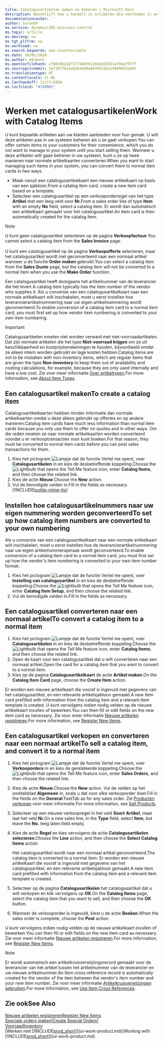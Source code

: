 ```yaml
---
title: Catalogusartikelen maken en beheren | Microsoft Docs
description: Beschrijft hoe u handelt in artikelen die voorkomen in artikellijsten van uw leveranciers, maar niet in uw eigen artikellijsten.
documentationcenter: ''
author: SorenGP
ms.service: dynamics365-business-central
ms.topic: article
ms.devlang: na
ms.tgt_pltfrm: na
ms.workload: na
ms.search.keywords: non-inventoriable
ms.date: 10/01/2020
ms.author: edupont
ms.openlocfilehash: cf6016b2d2f2774807b120ab3d3521af9eaf5f7f
ms.sourcegitcommit: 2e7307fbe1eb3b34d0ad9356226a19409054a402
ms.translationtype: HT
ms.contentlocale: nl-NL
ms.lasthandoff: 12/17/2020
ms.locfileid: "4749902"
---
```

# <a name="work-with-catalog-items"></a><span data-ttu-id="b0e2b-103">Werken met catalogusartikelen</span><span class="sxs-lookup"><span data-stu-id="b0e2b-103">Work with Catalog Items</span></span>
<span data-ttu-id="b0e2b-104">U kunt bepaalde artikelen aan uw klanten aanbieden voor hun gemak. U wilt deze artikelen pas in uw systeem beheren als u ze gaat verkopen.</span><span class="sxs-lookup"><span data-stu-id="b0e2b-104">You can offer certain items to your customers for their convenience, which you do not want to manage in your system until you start selling them.</span></span> <span data-ttu-id="b0e2b-105">Wanneer u deze artikelen wilt gaan beheren in uw systeem, kunt u ze op twee manieren naar normale artikelkaarten converteren.</span><span class="sxs-lookup"><span data-stu-id="b0e2b-105">When you want to start managing such items in your system, you can convert them to normal item cards in two ways.</span></span>

* <span data-ttu-id="b0e2b-106">Maak vanuit een catalogusartikelkaart een nieuwe artikelkaart op basis van een sjabloon.</span><span class="sxs-lookup"><span data-stu-id="b0e2b-106">From a catalog item card, create a new item card based on a template.</span></span>
* <span data-ttu-id="b0e2b-107">Selecteer een catalogusartikel op een verkooporderregel van het type **Artikel** met een leeg veld voor **Nr.**</span><span class="sxs-lookup"><span data-stu-id="b0e2b-107">From a sales order line of type **Item** with an empty **No** field, select a catalog item.</span></span> <span data-ttu-id="b0e2b-108">Er wordt dan automatisch een artikelkaart gemaakt voor het catalogusartikel.</span><span class="sxs-lookup"><span data-stu-id="b0e2b-108">An item card is then automatically created for the catalog item.</span></span>

> [!NOTE]  
> <span data-ttu-id="b0e2b-109">U kunt geen catalogusartikel selecteren op de pagina **Verkoopfactuur**.</span><span class="sxs-lookup"><span data-stu-id="b0e2b-109">You cannot select a catalog item from the **Sales Invoice** page.</span></span><br /><br />
> <span data-ttu-id="b0e2b-110">U kunt een catalogusartikel op de pagina **Verkoopofferte** selecteren, maar het catalogusartikel wordt niet geconverteerd naar een normaal artikel wanneer u de functie **Order maken** gebruikt.</span><span class="sxs-lookup"><span data-stu-id="b0e2b-110">You can select a catalog item from the **Sales Quote** page, but the catalog item will not be converted to a normal item when you use the **Make Order** function.</span></span>

<span data-ttu-id="b0e2b-111">Een catalogusartikel heeft doorgaans het artikelnummer van de leverancier die het levert.</span><span class="sxs-lookup"><span data-stu-id="b0e2b-111">A catalog item typically has the item number of the vendor who supplies it.</span></span> <span data-ttu-id="b0e2b-112">Als u conversie van een catalogusartikelkaart naar een normale artikelkaart wilt inschakelen, moet u eerst instellen hoe leverancierartikelnummering naar uw eigen artikelnummering wordt geconverteerd.</span><span class="sxs-lookup"><span data-stu-id="b0e2b-112">To enable conversion of a catalog item card to a normal item card, you must first set up how vendor item numbering is converted to your own item numbering.</span></span>   

> [!Important]
> <span data-ttu-id="b0e2b-113">Catalogusartikelen moeten niet worden verward met niet-voorraadartikelen. Dat zijn normale artikelen die het type **Niet-voorraad krijgen** om ze uit beschikbaarheid en kostprijsberekeningen te houden, bijvoorbeeld omdat ze alleen intern worden gebruikt en lage kosten hebben.</span><span class="sxs-lookup"><span data-stu-id="b0e2b-113">Catalog items are not to be mistaken with non-inventory items, which are regular items that are given the type **Non-Inventory** to keep them out of availability and costing calculations, for example, because they are only used internally and have a low cost.</span></span> <span data-ttu-id="b0e2b-114">Zie voor meer informatie [Over artikeltypen](inventory-about-item-types.md).</span><span class="sxs-lookup"><span data-stu-id="b0e2b-114">For more information, see [About Item Types](inventory-about-item-types.md).</span></span>

## <a name="to-create-a-catalog-item"></a><span data-ttu-id="b0e2b-115">Een catalogusartikel maken</span><span class="sxs-lookup"><span data-stu-id="b0e2b-115">To create a catalog item</span></span>
<span data-ttu-id="b0e2b-116">Catalogusartikelkaarten hebben minder informatie dan normale artikelkaarten omdat u deze alleen gebruikt op offertes en op andere manieren.</span><span class="sxs-lookup"><span data-stu-id="b0e2b-116">Catalog item cards have much less information than normal item cards because you only use them to offer on quotes and in other ways.</span></span> <span data-ttu-id="b0e2b-117">Om die reden moeten ze naar normale artikelkaarten worden converteerd voordat u er verkooptransacties voor kunt boeken.</span><span class="sxs-lookup"><span data-stu-id="b0e2b-117">For that reason, they must be converted to normal item cards before you can post sales transactions for them.</span></span>

1. <span data-ttu-id="b0e2b-118">Kies het pictogram ![Lampje dat de functie Vertel me opent](media/ui-search/search_small.png "Vertel me wat u wilt doen"), voer **Catalogusartikelen** in en kies de desbetreffende koppeling.</span><span class="sxs-lookup"><span data-stu-id="b0e2b-118">Choose the ![Lightbulb that opens the Tell Me feature](media/ui-search/search_small.png "Tell me what you want to do") icon, enter **Catalog Items**, and then choose the related link.</span></span>
2. <span data-ttu-id="b0e2b-119">Kies de actie **Nieuw**.</span><span class="sxs-lookup"><span data-stu-id="b0e2b-119">Choose the **New** action.</span></span>
3. <span data-ttu-id="b0e2b-120">Vul de benodigde velden in.</span><span class="sxs-lookup"><span data-stu-id="b0e2b-120">Fill in the fields as necessary.</span></span> [!INCLUDE[tooltip-inline-tip](includes/tooltip-inline-tip_md.md)]

## <a name="to-set-up-how-catalog-item-numbers-are-converted-to-your-own-numbering"></a><span data-ttu-id="b0e2b-121">Instellen hoe catalogusartikelnummers naar uw eigen nummering worden geconverteerd</span><span class="sxs-lookup"><span data-stu-id="b0e2b-121">To set up how catalog item numbers are converted to your own numbering</span></span>
<span data-ttu-id="b0e2b-122">Als u conversie van een catalogusartikelkaart naar een normale artikelkaart wilt inschakelen, moet u eerst instellen hoe de leverancierartikelnummering naar uw eigen artikelnummeropmaak wordt geconverteerd.</span><span class="sxs-lookup"><span data-stu-id="b0e2b-122">To enable conversion of a catalog item card to a normal item card, you must first set up how the vendor's item numbering is converted to your own item number format.</span></span>

1. <span data-ttu-id="b0e2b-123">Kies het pictogram ![Lampje dat de functie Vertel me opent](media/ui-search/search_small.png "Vertel me wat u wilt doen"), voer **Instelling van catalogusartikel** in en kies de desbetreffende koppeling.</span><span class="sxs-lookup"><span data-stu-id="b0e2b-123">Choose the ![Lightbulb that opens the Tell Me feature](media/ui-search/search_small.png "Tell me what you want to do") icon, enter **Catalog Item Setup**, and then choose the related link.</span></span>
2. <span data-ttu-id="b0e2b-124">Vul de benodigde velden in.</span><span class="sxs-lookup"><span data-stu-id="b0e2b-124">Fill in the fields as necessary.</span></span>

## <a name="to-convert-a-catalog-item-to-a-normal-item"></a><span data-ttu-id="b0e2b-125">Een catalogusartikel converteren naar een normaal artikel</span><span class="sxs-lookup"><span data-stu-id="b0e2b-125">To convert a catalog item to a normal item</span></span>
1. <span data-ttu-id="b0e2b-126">Kies het pictogram ![Lampje dat de functie Vertel me opent](media/ui-search/search_small.png "Vertel me wat u wilt doen"), voer **Catalogusartikelen** in en kies de desbetreffende koppeling.</span><span class="sxs-lookup"><span data-stu-id="b0e2b-126">Choose the ![Lightbulb that opens the Tell Me feature](media/ui-search/search_small.png "Tell me what you want to do") icon, enter **Catalog Items**, and then choose the related link.</span></span>
2. <span data-ttu-id="b0e2b-127">Open de kaart voor een catalogusartikel dat u wilt converteren naar een normaal artikel.</span><span class="sxs-lookup"><span data-stu-id="b0e2b-127">Open the card for a catalog item that you want to convert to a normal item.</span></span>
3. <span data-ttu-id="b0e2b-128">Kies op de pagina **Catalogusartikelkaart** de actie **Artikel maken**.</span><span class="sxs-lookup"><span data-stu-id="b0e2b-128">On the **Catalog Item Card** page, choose the **Create Item** action.</span></span>

<span data-ttu-id="b0e2b-129">Er worden een nieuwe artikelkaart die vooraf is ingevuld met gegevens van het catalogusartikel, en een relevante artikelsjabloon gemaakt.</span><span class="sxs-lookup"><span data-stu-id="b0e2b-129">A new item card prefilled with information from the catalog item and a relevant item template is created.</span></span> <span data-ttu-id="b0e2b-130">U kunt vervolgens indien nodig velden op de nieuwe artikelkaart invullen of bewerken.</span><span class="sxs-lookup"><span data-stu-id="b0e2b-130">You can then fill or edit fields on the new item card as necessary.</span></span> <span data-ttu-id="b0e2b-131">Zie voor meer informatie [Nieuwe artikelen registreren](inventory-how-register-new-items.md).</span><span class="sxs-lookup"><span data-stu-id="b0e2b-131">For more information, see [Register New Items](inventory-how-register-new-items.md).</span></span>

## <a name="to-sell-a-catalog-item-and-convert-it-to-a-normal-item"></a><span data-ttu-id="b0e2b-132">Een catalogusartikel verkopen en converteren naar een normaal artikel</span><span class="sxs-lookup"><span data-stu-id="b0e2b-132">To sell a catalog item, and convert it to a normal item</span></span>
1. <span data-ttu-id="b0e2b-133">Kies het pictogram ![Lampje dat de functie Vertel me opent](media/ui-search/search_small.png "Vertel me wat u wilt doen"), voer **Verkooporders** in en kies de gerelateerde koppeling.</span><span class="sxs-lookup"><span data-stu-id="b0e2b-133">Choose the ![Lightbulb that opens the Tell Me feature](media/ui-search/search_small.png "Tell me what you want to do") icon, enter **Sales Orders**, and then choose the related link.</span></span>
2. <span data-ttu-id="b0e2b-134">Kies de actie **Nieuw**.</span><span class="sxs-lookup"><span data-stu-id="b0e2b-134">Choose the **New** action.</span></span> <span data-ttu-id="b0e2b-135">Vul de velden op het sneltabblad **Algemeen** in, zoals u dat voor elke verkooporder doet.</span><span class="sxs-lookup"><span data-stu-id="b0e2b-135">Fill in the fields on the **General** FastTab as for any sales order.</span></span> <span data-ttu-id="b0e2b-136">Zie [Producten verkopen](sales-how-sell-products.md) voor meer informatie.</span><span class="sxs-lookup"><span data-stu-id="b0e2b-136">For more information, see [Sell Products](sales-how-sell-products.md).</span></span>
3. <span data-ttu-id="b0e2b-137">Selecteer op een nieuwe verkoopregel in het veld **Soort** **Artikel**, maar laat het veld **Nr.**</span><span class="sxs-lookup"><span data-stu-id="b0e2b-137">On a new sales line, in the **Type** field, select **Item**, but leave the **No.**</span></span> <span data-ttu-id="b0e2b-138">leeg laten.</span><span class="sxs-lookup"><span data-stu-id="b0e2b-138">field empty.</span></span>
4. <span data-ttu-id="b0e2b-139">Kies de actie **Regel** en kies vervolgens de actie **Catalogusartikelen selecteren**.</span><span class="sxs-lookup"><span data-stu-id="b0e2b-139">Choose the **Line** action, and then choose the **Select Catalog Items** action.</span></span>

    <span data-ttu-id="b0e2b-140">Het catalogusartikel wordt naar een normaal artikel geconverteerd.</span><span class="sxs-lookup"><span data-stu-id="b0e2b-140">The catalog item is converted to a normal item.</span></span> <span data-ttu-id="b0e2b-141">Er worden een nieuwe artikelkaart die vooraf is ingevuld met gegevens van het catalogusartikel, en een relevante artikelsjabloon gemaakt.</span><span class="sxs-lookup"><span data-stu-id="b0e2b-141">A new item card prefilled with information from the catalog item and a relevant item template is created.</span></span>
5. <span data-ttu-id="b0e2b-142">Selecteer op de pagina **Catalogusartikelen** het catalogusartikel dat u wilt verkopen en klik vervolgens op **OK**.</span><span class="sxs-lookup"><span data-stu-id="b0e2b-142">On the **Catalog Items** page, select the catalog item that you want to sell, and then choose the **OK** button.</span></span>
6. <span data-ttu-id="b0e2b-143">Wanneer de verkooporder is ingevuld, kiest u de actie **Boeken**.</span><span class="sxs-lookup"><span data-stu-id="b0e2b-143">When the sales order is complete, choose the **Post** action.</span></span>

<span data-ttu-id="b0e2b-144">U kunt vervolgens indien nodig velden op de nieuwe artikelkaart invullen of bewerken.</span><span class="sxs-lookup"><span data-stu-id="b0e2b-144">You can then fill or edit fields on the new item card as necessary.</span></span> <span data-ttu-id="b0e2b-145">Zie voor meer informatie [Nieuwe artikelen registreren](inventory-how-register-new-items.md).</span><span class="sxs-lookup"><span data-stu-id="b0e2b-145">For more information, see [Register New Items](inventory-how-register-new-items.md).</span></span>

> [!NOTE]  
>   <span data-ttu-id="b0e2b-146">Er wordt automatisch een artikelkruisverwijzingsrecord gemaakt voor de leverancier van het artikel tussen het artikelnummer van de leverancier en uw nieuwe artikelnummer.</span><span class="sxs-lookup"><span data-stu-id="b0e2b-146">An Item cross reference record is automatically created for the vendor of the item between the vendor's item number and your new item number.</span></span> <span data-ttu-id="b0e2b-147">Zie voor meer informatie [Artikelkruisverwijzingen gebruiken](inventory-how-use-item-cross-refs.md).</span><span class="sxs-lookup"><span data-stu-id="b0e2b-147">For more information, see [Use Item Cross References](inventory-how-use-item-cross-refs.md).</span></span>

## <a name="see-also"></a><span data-ttu-id="b0e2b-148">Zie ook</span><span class="sxs-lookup"><span data-stu-id="b0e2b-148">See Also</span></span>
[<span data-ttu-id="b0e2b-149">Nieuwe artikelen registreren</span><span class="sxs-lookup"><span data-stu-id="b0e2b-149">Register New Items</span></span>](inventory-how-register-new-items.md)  
<span data-ttu-id="b0e2b-150">[Speciale orders maken](sales-how-to-create-special-orders.md)|</span><span class="sxs-lookup"><span data-stu-id="b0e2b-150">[Create Special Orders](sales-how-to-create-special-orders.md)|</span></span>  
[<span data-ttu-id="b0e2b-151">Voorraad</span><span class="sxs-lookup"><span data-stu-id="b0e2b-151">Inventory</span></span>](inventory-manage-inventory.md)  
<span data-ttu-id="b0e2b-152">[Werken met [!INCLUDE[prod_short](includes/prod_short.md)]](ui-work-product.md)</span><span class="sxs-lookup"><span data-stu-id="b0e2b-152">[Working with [!INCLUDE[prod_short](includes/prod_short.md)]](ui-work-product.md)</span></span>
